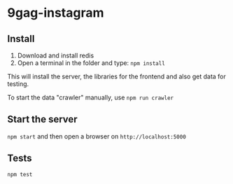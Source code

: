 # 9gag-instagram

## Install

1. Download and install redis
2. Open a terminal in the folder and type: `npm install`

This will install the server, the libraries for the frontend and also get data for testing.

To start the data "crawler" manually, use `npm run crawler`

## Start the server

`npm start` and then open a browser on `http://localhost:5000`

## Tests

`npm test`
